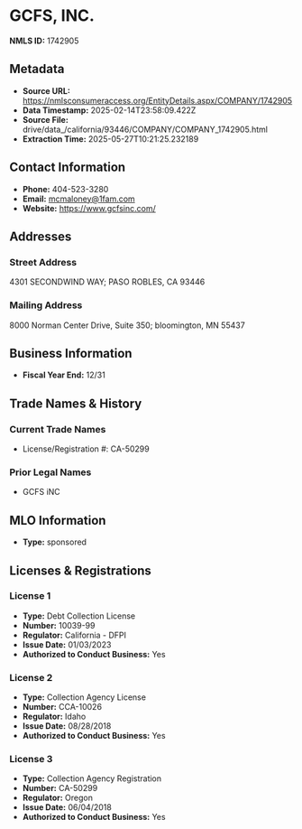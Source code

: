 # GCFS, INC.

**NMLS ID:** 1742905

## Metadata
- **Source URL:** https://nmlsconsumeraccess.org/EntityDetails.aspx/COMPANY/1742905
- **Data Timestamp:** 2025-02-14T23:58:09.422Z
- **Source File:** drive/data_/california/93446/COMPANY/COMPANY_1742905.html
- **Extraction Time:** 2025-05-27T10:21:25.232189

## Contact Information
- **Phone:** 404-523-3280
- **Email:** mcmaloney@1fam.com
- **Website:** https://www.gcfsinc.com/

## Addresses
### Street Address
4301 SECONDWIND WAY; PASO ROBLES, CA 93446

### Mailing Address
8000 Norman Center Drive, Suite 350; bloomington, MN 55437

## Business Information
- **Fiscal Year End:** 12/31

## Trade Names & History
### Current Trade Names
- License/Registration #: CA-50299

### Prior Legal Names
- GCFS iNC

## MLO Information
- **Type:** sponsored

## Licenses & Registrations

### License 1
- **Type:** Debt Collection License
- **Number:** 10039-99
- **Regulator:** California - DFPI
- **Issue Date:** 01/03/2023
- **Authorized to Conduct Business:** Yes

### License 2
- **Type:** Collection Agency License
- **Number:** CCA-10026
- **Regulator:** Idaho
- **Issue Date:** 08/28/2018
- **Authorized to Conduct Business:** Yes

### License 3
- **Type:** Collection Agency Registration
- **Number:** CA-50299
- **Regulator:** Oregon
- **Issue Date:** 06/04/2018
- **Authorized to Conduct Business:** Yes
